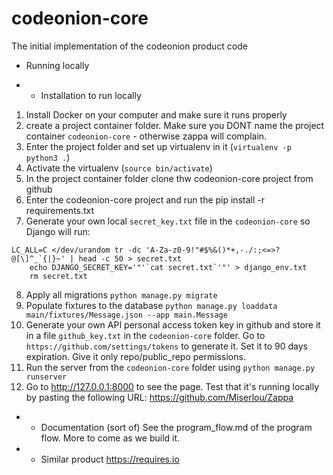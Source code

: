 # codeonion-core
The initial implementation of the codeonion product code


* Running locally

* * Installation to run locally

1. Install Docker on your computer and make sure it runs properly
2. create a project container folder. Make sure you DONT name the project container `codeonion-core` - otherwise zappa will complain.
3. Enter the project folder and set up virtualenv in it (`virtualenv -p python3 .`) 
4. Activate the virtualenv (`source bin/activate`)
5. In the project container folder clone thw codeonion-core project from github
6. Enter the codeonion-core project and run the pip install -r requirements.txt
7. Generate your own local `secret_key.txt` file in the `codeonion-core` so Django will run:
```
LC_ALL=C </dev/urandom tr -dc 'A-Za-z0-9!"#$%&()*+,-./:;<=>?@[\]^_`{|}~' | head -c 50 > secret.txt
    echo DJANGO_SECRET_KEY='"'`cat secret.txt`'"' > django_env.txt
    rm secret.txt
```
8. Apply all migrations `python manage.py migrate`
9. Populate fixtures to the database `python manage.py loaddata main/fixtures/Message.json --app main.Message`
10. Generate your own API personal access token key in github and store it in a file `github_key.txt` in the `codeonion-core` folder. Go to `https://github.com/settings/tokens` to generate it. Set it to 90 days expiration. Give it only repo/public_repo permissions.
11. Run the server from the `codeonion-core` folder using `python manage.py runserver`
12. Go to http://127.0.0.1:8000 to see the page. Test that it's running locally by pasting the following URL: https://github.com/Miserlou/Zappa

* * Documentation (sort of)
See the program_flow.md of the program flow. More to come as we build it. 

* * Similar product
https://requires.io 
